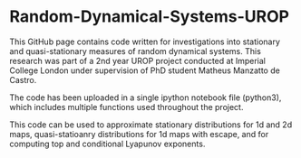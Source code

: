 # Random-Dynamical-Systems-UROP
This GitHub page contains code written for investigations into stationary and quasi-stationary measures of random dynamical systems. This research was part of a 2nd year UROP project 
conducted at Imperial College London under supervision of PhD student Matheus Manzatto de Castro. 

The code has been uploaded in a single ipython notebook file (python3), which includes multiple functions used throughout the project. 

This code can be used to approximate stationary distributions for 1d and 2d maps, quasi-statioanry distributions for 1d maps with escape, and for computing top and conditional Lyapunov exponents.
